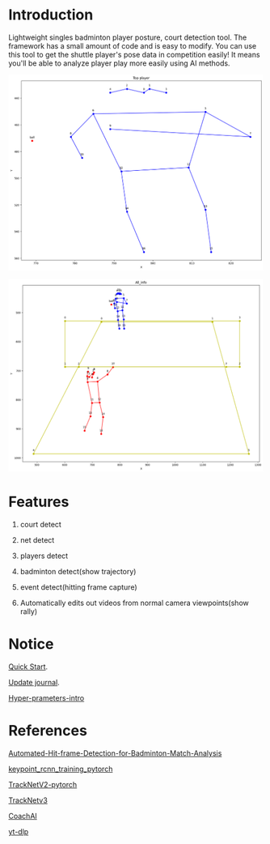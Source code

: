 # Introduction

Lightweight singles badminton player posture, court detection tool. The framework has a small amount of code and is easy to modify. You can use this tool to get the shuttle player's pose data in competition easily! It means you'll be able to analyze player play more easily using AI methods.  

![Top player](docs/Top_player.png)

![Game](docs/All_info.png)

# Features

1. court detect

2. net detect

3. players detect

4. badminton detect(show trajectory)

5. event detect(hitting frame capture)  

6. Automatically edits out videos from normal camera viewpoints(show rally)

# Notice

[Quick Start](docs/Quick-Start.md).

[Update journal](documents/Update-journal.md).

[Hyper-prameters-intro](docs/Hyper-prameters-intro.md)

# References

[Automated-Hit-frame-Detection-for-Badminton-Match-Analysis](https://github.com/arthur900530/Automated-Hit-frame-Detection-for-Badminton-Match-Analysis)

[keypoint_rcnn_training_pytorch](https://github.com/alexppppp/keypoint_rcnn_training_pytorch)

[TrackNetV2-pytorch](https://github.com/ChgygLin/TrackNetV2-pytorch)

[TrackNetv3](https://github.com/alenzenx/TracknetV3)

[CoachAI](https://github.com/wywyWang/CoachAI-Projects)

[yt-dlp](https://github.com/yt-dlp/yt-dlp)
